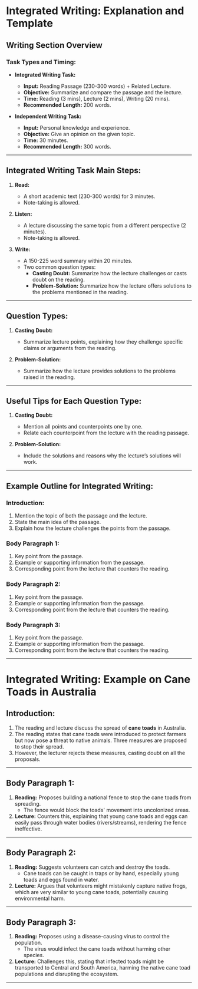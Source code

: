 # Integrated Writing: Explanation and Template

## Writing Section Overview

### Task Types and Timing:
- **Integrated Writing Task:**
  - **Input:** Reading Passage (230-300 words) + Related Lecture.
  - **Objective:** Summarize and compare the passage and the lecture.
  - **Time:** Reading (3 mins), Lecture (2 mins), Writing (20 mins).
  - **Recommended Length:** 200 words.

- **Independent Writing Task:**
  - **Input:** Personal knowledge and experience.
  - **Objective:** Give an opinion on the given topic.
  - **Time:** 30 minutes.
  - **Recommended Length:** 300 words.

---

## Integrated Writing Task Main Steps:

1. **Read:**
   - A short academic text (230-300 words) for 3 minutes.
   - Note-taking is allowed.

2. **Listen:**
   - A lecture discussing the same topic from a different perspective (2 minutes).
   - Note-taking is allowed.

3. **Write:**
   - A 150-225 word summary within 20 minutes. 
   - Two common question types:
     - **Casting Doubt:** Summarize how the lecture challenges or casts doubt on the reading.
     - **Problem-Solution:** Summarize how the lecture offers solutions to the problems mentioned in the reading.

---

## Question Types:

1. **Casting Doubt:**
   - Summarize lecture points, explaining how they challenge specific claims or arguments from the reading.

2. **Problem-Solution:**
   - Summarize how the lecture provides solutions to the problems raised in the reading.

---

## Useful Tips for Each Question Type:

1. **Casting Doubt:**
   - Mention all points and counterpoints one by one.
   - Relate each counterpoint from the lecture with the reading passage.

2. **Problem-Solution:**
   - Include the solutions and reasons why the lecture’s solutions will work.
   
---

## Example Outline for Integrated Writing:

### Introduction:
1. Mention the topic of both the passage and the lecture.
2. State the main idea of the passage.
3. Explain how the lecture challenges the points from the passage.

### Body Paragraph 1:
1. Key point from the passage.
2. Example or supporting information from the passage.
3. Corresponding point from the lecture that counters the reading.

### Body Paragraph 2:
1. Key point from the passage.
2. Example or supporting information from the passage.
3. Corresponding point from the lecture that counters the reading.

### Body Paragraph 3:
1. Key point from the passage.
2. Example or supporting information from the passage.
3. Corresponding point from the lecture that counters the reading.

---

# Integrated Writing: Example on Cane Toads in Australia

## Introduction:
1. The reading and lecture discuss the spread of **cane toads** in Australia.
2. The reading states that cane toads were introduced to protect farmers but now pose a threat to native animals. Three measures are proposed to stop their spread.
3. However, the lecturer rejects these measures, casting doubt on all the proposals.

---

## Body Paragraph 1:
1. **Reading:** Proposes building a national fence to stop the cane toads from spreading.
   - The fence would block the toads' movement into uncolonized areas.
2. **Lecture:** Counters this, explaining that young cane toads and eggs can easily pass through water bodies (rivers/streams), rendering the fence ineffective.

---

## Body Paragraph 2:
1. **Reading:** Suggests volunteers can catch and destroy the toads.
   - Cane toads can be caught in traps or by hand, especially young toads and eggs found in water.
2. **Lecture:** Argues that volunteers might mistakenly capture native frogs, which are very similar to young cane toads, potentially causing environmental harm.

---

## Body Paragraph 3:
1. **Reading:** Proposes using a disease-causing virus to control the population.
   - The virus would infect the cane toads without harming other species.
2. **Lecture:** Challenges this, stating that infected toads might be transported to Central and South America, harming the native cane toad populations and disrupting the ecosystem.

---